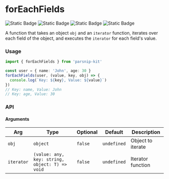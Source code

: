 # forEachFields
![Static Badge](https://img.shields.io/badge/Statement%20Coverage-100.00%-brightgreen) ![Static Badge](https://img.shields.io/badge/Branch%20Coverage-100.00%-brightgreen) ![Static Badge](https://img.shields.io/badge/Function%20Coverage-100.00%-brightgreen) ![Static Badge](https://img.shields.io/badge/Line%20Coverage-100.00%-brightgreen)
      
A function that takes an object `obj` and an `iterator` function, iterates over each field of the object, and executes the `iterator` for each field's value.

### Usage

```ts
import { forEachFields } from 'parsnip-kit'

const user = { name: 'John', age: 30 }
forEachFields(user, (value, key, obj) => {
  console.log(`Key: ${key}, Value: ${value}`)
})
// Key: name, Value: John
// Key: age, Value: 30
```


### API

#### Arguments

| Arg | Type | Optional | Default | Description |
| --- | --- | --- | --- | --- |
| `obj` | `object` | `false` | `undefined` | Object to iterate |
| `iterator` | `(value: any, key: string, object: T) => void` | `false` | `undefined` | Iterator function |